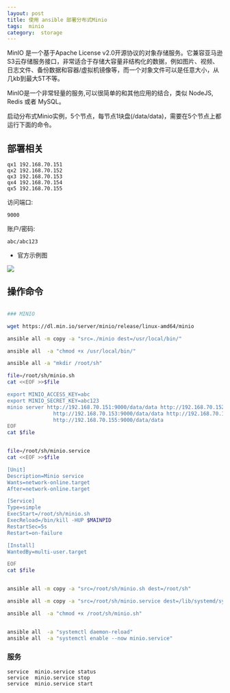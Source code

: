 ```yaml
---
layout: post
title: 使用 ansible 部署分布式Minio
tags:  minio
category:  storage 
---
```



MinIO 是一个基于Apache License v2.0开源协议的对象存储服务。它兼容亚马逊S3云存储服务接口，非常适合于存储大容量非结构化的数据，例如图片、视频、日志文件、备份数据和容器/虚拟机镜像等，而一个对象文件可以是任意大小，从几kb到最大5T不等。

MinIO是一个非常轻量的服务,可以很简单的和其他应用的结合，类似 NodeJS, Redis 或者 MySQL。


启动分布式Minio实例，5个节点，每节点1块盘(/data/data)，需要在5个节点上都运行下面的命令。

##  部署相关

```
qx1 192.168.70.151
qx2 192.168.70.152
qx3 192.168.70.153
qx4 192.168.70.154
qx5 192.168.70.155
```

访问端口:

    9000

账户/密码: 

    abc/abc123

- 官方示例图

![](https://github.com/minio/minio/blob/master/docs/screenshots/Architecture-diagram_distributed_8.jpg?raw=true)

## 操作命令

    

```bash

### MINIO

wget https://dl.min.io/server/minio/release/linux-amd64/minio

ansible all -m copy -a "src=./minio dest=/usr/local/bin/"

ansible all  -a "chmod +x /usr/local/bin/"

ansible all -a "mkdir /root/sh"

file=/root/sh/minio.sh
cat <<EOF >>$file

export MINIO_ACCESS_KEY=abc
export MINIO_SECRET_KEY=abc123
minio server http://192.168.70.151:9000/data/data http://192.168.70.152:9000/data/data \
               http://192.168.70.153:9000/data/data http://192.168.70.154:9000/data/data \
               http://192.168.70.155:9000/data/data
EOF
cat $file


file=/root/sh/minio.service
cat <<EOF >>$file

[Unit]
Description=Minio service    
Wants=network-online.target              
After=network-online.target

[Service]
Type=simple
ExecStart=/root/sh/minio.sh
ExecReload=/bin/kill -HUP $MAINPID
RestartSec=5s
Restart=on-failure

[Install]
WantedBy=multi-user.target

EOF
cat $file


ansible all -m copy -a "src=/root/sh/minio.sh dest=/root/sh"

ansible all -m copy -a "src=/root/sh/minio.service dest=/lib/systemd/system/"

ansible all  -a "chmod +x /root/sh/minio.sh"


ansible all  -a "systemctl daemon-reload"
ansible all  -a "systemctl enable --now minio.service"


```

### 服务
 
```
service  minio.service status
service  minio.service stop
service  minio.service start

```
